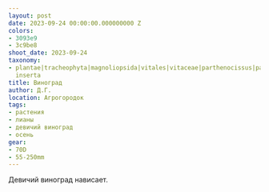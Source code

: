 ```yaml
---
layout: post
date: 2023-09-24 00:00:00.000000000 Z
colors:
- 3093e9
- 3c9be8
shoot_date: 2023-09-24
taxonomy:
- plantae|tracheophyta|magnoliopsida|vitales|vitaceae|parthenocissus|parthenocissus
  inserta
title: Виноград
author: Д.Г.
location: Агрогородок
tags:
- растения
- лианы
- девичий виноград
- осень
gear:
- 70D
- 55-250mm
---
```

Девичий виноград нависает.

